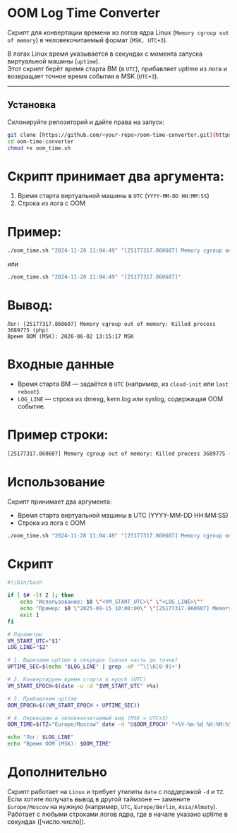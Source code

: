 # OOM Log Time Converter

Скрипт для конвертации времени из логов ядра Linux (`Memory cgroup out of memory`) в человекочитаемый формат (`MSK, UTC+3`).

В логах Linux время указывается в секундах с момента запуска виртуальной машины (`uptime`).  
Этот скрипт берёт время старта ВМ (в `UTC`), прибавляет uptime из лога и возвращает точное время события в MSK (`UTC+3`).

---

## Установка
Склонируйте репозиторий и дайте права на запуск:

```bash
git clone [https://github.com/<your-repo>/oom-time-converter.git](https://github.com/lQwestl/oom-time-converter.git)
cd oom-time-converter
chmod +x oom_time.sh
```

# Скрипт принимает два аргумента:
1) Время старта виртуальной машины в `UTC` (`YYYY-MM-DD HH:MM:SS`)
2) Строка из лога с OOM

# Пример:
```bash
./oom_time.sh "2024-11-28 11:04:49" "[25177317.860607] Memory cgroup out of memory: Killed process 3689775 (php)"
```
или
```bash
./oom_time.sh "2024-11-28 11:04:49" "[25177317.860607]"
```

# Вывод:
```
Лог: [25177317.860607] Memory cgroup out of memory: Killed process 3689775 (php)
Время OOM (MSK): 2026-06-02 13:15:17 MSK
```

# Входные данные
- Время старта ВМ — задаётся в `UTC` (например, из `cloud-init` или `last reboot`).
- `LOG_LINE` — строка из dmesg, kern.log или syslog, содержащая OOM событие.

# Пример строки:
```bash
[25177317.860607] Memory cgroup out of memory: Killed process 3689775 (php) total-vm:185960kB, anon-rss:105564kB, file-rss:22424kB, shmem-rss:0kB, UID:10000 pgtables:340kB oom_score_adj:-997
```
# Использование

Скрипт принимает два аргумента:
- Время старта виртуальной машины в UTC (YYYY-MM-DD HH:MM:SS)
- Строка из лога с OOM

```bash
./oom_time.sh "2024-11-28 11:04:49" "[25177317.860607] Memory cgroup out of memory: Killed process 3689775 (php)"
```

# Скрипт

```bash
#!/bin/bash

if [ $# -lt 2 ]; then
    echo "Использование: $0 \"<VM_START_UTC>\" \"<LOG_LINE>\""
    echo "Пример: $0 \"2025-09-15 10:00:00\" \"[25177317.860607] Memory cgroup out of memory: ...\""
    exit 1
fi

# Параметры
VM_START_UTC="$1"
LOG_LINE="$2"

# 1. Вырезаем uptime в секундах (целая часть до точки)
UPTIME_SEC=$(echo "$LOG_LINE" | grep -oP '^\[\K[0-9]+')

# 2. Конвертируем время старта в epoch (UTC)
VM_START_EPOCH=$(date -u -d "$VM_START_UTC" +%s)

# 3. Прибавляем uptime
OOM_EPOCH=$((VM_START_EPOCH + UPTIME_SEC))

# 4. Переводим в человекочитаемый вид (MSK = UTC+3)
OOM_TIME=$(TZ="Europe/Moscow" date -d "@$OOM_EPOCH" "+%Y-%m-%d %H:%M:%S %Z")

echo "Лог: $LOG_LINE"
echo "Время OOM (MSK): $OOM_TIME"
```

# Дополнительно

Скрипт работает на `Linux` и требует утилиты `date` с поддержкой `-d` и `TZ`.
Если хотите получать вывод в другой таймзоне — замените `Europe/Moscow` на нужную (например, `UTC`, `Europe/Berlin`, `Asia/Almaty`).
Работает с любыми строками логов ядра, где в начале указано uptime в секундах ([число.число]).
